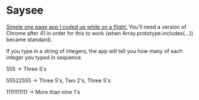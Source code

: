 # Saysee

<a href="http://www.willfolsom.com/Saysee.html">Simple one page app I coded up while on a flight.</a> You'll need a version of Chrome after 41 in order for this to work (when Array.prototype.includes(...)) became standard).

If you type in a string of integers, the app will tell you how many of each integer you typed in sequence.


555 -> Three 5's

55522555 -> Three 5's, Two 2's, Three 5's

1111111111 -> More than nine 1's
